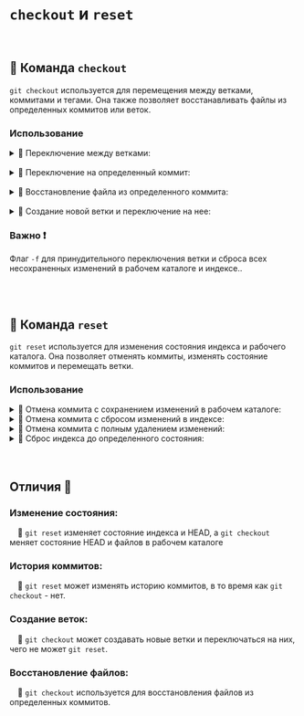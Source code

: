 # `checkout` и `reset`

<br>

## 🚩 Команда `checkout`
`git checkout` используется для перемещения между ветками, коммитами и тегами. Она также позволяет восстанавливать файлы из определенных коммитов или веток.

### Использование
  <details>
   <summary>🔹 Переключение между ветками:</summary>
    
  <br>
      
  ```sh
  git checkout <branch_name>
  ```
  </details>
  <br>
  <details>
   <summary>🔹 Переключение на определенный коммит:</summary>
       
  <br>
      
  ```sh
  git checkout <commit_hash>
  ```
  👆 `HEAD` будет указывать не на ветку, а на конкретный коммит
  
  </details>
   <br>
  <details>
   <summary>🔹 Восстановление файла из определенного коммита:</summary>
    
  <br>
      
   ```sh
   git checkout <commit_hash> -- <file_path>
   ```
  </details>
  <br>
  <details>
    <summary>🔹 Создание новой ветки и переключение на нее:</summary>
        
  <br>
      
   ```sh
   git checkout -b <new_branch_name>
   ```
  </details>

### Важно ❗
Флаг `-f` для принудительного переключения ветки и сброса всех несохраненных изменений в рабочем каталоге и индексе..

<br>
<br>

## 🚩 Команда `reset`
`git reset` используется для изменения состояния индекса и рабочего каталога. Она позволяет отменять коммиты, изменять состояние коммитов и перемещать ветки.

### Использование
  <details>
    <summary>🔹 Отмена коммита с сохранением изменений в рабочем каталоге:</summary> 

<br>
    
   ```sh
   git reset --soft <commit_hash>
   ```
  </details>

  <details>
    <summary>🔹 Отмена коммита с сбросом изменений в индексе:</summary>
    
  <br>
    
   ```sh
   git reset --mixed <commit_hash>
   ```
  </details>

  <details>
    <summary>🔹 Отмена коммита с полным удалением изменений:</summary>
        
  <br>
    
   ```sh
   git reset --hard <commit_hash>
   ```
  </details>

  <details>
    <summary>🔹 Сброс индекса до определенного состояния:</summary>
        
  <br>
    
   ```sh
   git reset <commit_hash>
   ```
  </details>


<br>
<br>

## Отличия 🛑

### Изменение состояния: 
&emsp;🔵 `git reset` изменяет состояние индекса и HEAD, а `git checkout` меняет состояние HEAD и файлов в рабочем каталоге

### История коммитов: 
&emsp;🔵 `git reset` может изменять историю коммитов, в то время как `git checkout` - нет.

### Создание веток: 
&emsp;🔵 `git checkout` может создавать новые ветки и переключаться на них, чего не может `git reset`.

### Восстановление файлов: 
&emsp;🔵 `git checkout` используется для восстановления файлов из определенных коммитов.
